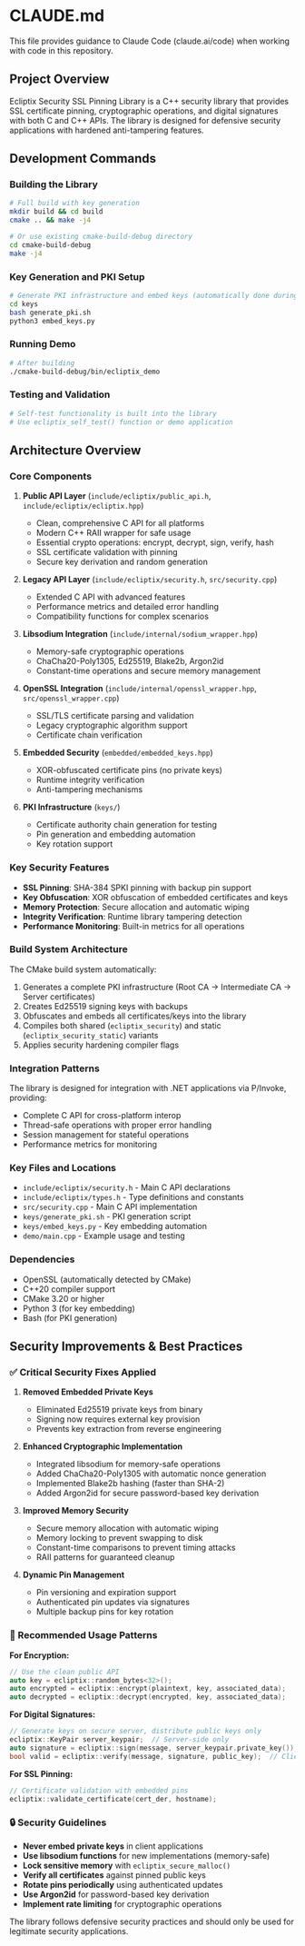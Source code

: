 # CLAUDE.md

This file provides guidance to Claude Code (claude.ai/code) when working with code in this repository.

## Project Overview

Ecliptix Security SSL Pinning Library is a C++ security library that provides SSL certificate pinning, cryptographic operations, and digital signatures with both C and C++ APIs. The library is designed for defensive security applications with hardened anti-tampering features.

## Development Commands

### Building the Library
```bash
# Full build with key generation
mkdir build && cd build
cmake .. && make -j4

# Or use existing cmake-build-debug directory
cd cmake-build-debug
make -j4
```

### Key Generation and PKI Setup
```bash
# Generate PKI infrastructure and embed keys (automatically done during build)
cd keys
bash generate_pki.sh
python3 embed_keys.py
```

### Running Demo
```bash
# After building
./cmake-build-debug/bin/ecliptix_demo
```

### Testing and Validation
```bash
# Self-test functionality is built into the library
# Use ecliptix_self_test() function or demo application
```

## Architecture Overview

### Core Components

1. **Public API Layer** (`include/ecliptix/public_api.h`, `include/ecliptix/ecliptix.hpp`)
   - Clean, comprehensive C API for all platforms
   - Modern C++ RAII wrapper for safe usage
   - Essential crypto operations: encrypt, decrypt, sign, verify, hash
   - SSL certificate validation with pinning
   - Secure key derivation and random generation

2. **Legacy API Layer** (`include/ecliptix/security.h`, `src/security.cpp`)
   - Extended C API with advanced features
   - Performance metrics and detailed error handling
   - Compatibility functions for complex scenarios

3. **Libsodium Integration** (`include/internal/sodium_wrapper.hpp`)
   - Memory-safe cryptographic operations
   - ChaCha20-Poly1305, Ed25519, Blake2b, Argon2id
   - Constant-time operations and secure memory management

4. **OpenSSL Integration** (`include/internal/openssl_wrapper.hpp`, `src/openssl_wrapper.cpp`)
   - SSL/TLS certificate parsing and validation
   - Legacy cryptographic algorithm support
   - Certificate chain verification

5. **Embedded Security** (`embedded/embedded_keys.hpp`)
   - XOR-obfuscated certificate pins (no private keys)
   - Runtime integrity verification
   - Anti-tampering mechanisms

6. **PKI Infrastructure** (`keys/`)
   - Certificate authority chain generation for testing
   - Pin generation and embedding automation
   - Key rotation support

### Key Security Features

- **SSL Pinning**: SHA-384 SPKI pinning with backup pin support
- **Key Obfuscation**: XOR obfuscation of embedded certificates and keys
- **Memory Protection**: Secure allocation and automatic wiping
- **Integrity Verification**: Runtime library tampering detection
- **Performance Monitoring**: Built-in metrics for all operations

### Build System Architecture

The CMake build system automatically:
1. Generates a complete PKI infrastructure (Root CA → Intermediate CA → Server certificates)
2. Creates Ed25519 signing keys with backups
3. Obfuscates and embeds all certificates/keys into the library
4. Compiles both shared (`ecliptix_security`) and static (`ecliptix_security_static`) variants
5. Applies security hardening compiler flags

### Integration Patterns

The library is designed for integration with .NET applications via P/Invoke, providing:
- Complete C API for cross-platform interop
- Thread-safe operations with proper error handling
- Session management for stateful operations
- Performance metrics for monitoring

### Key Files and Locations

- `include/ecliptix/security.h` - Main C API declarations
- `include/ecliptix/types.h` - Type definitions and constants
- `src/security.cpp` - Main C API implementation
- `keys/generate_pki.sh` - PKI generation script
- `keys/embed_keys.py` - Key embedding automation
- `demo/main.cpp` - Example usage and testing

### Dependencies

- OpenSSL (automatically detected by CMake)
- C++20 compiler support
- CMake 3.20 or higher
- Python 3 (for key embedding)
- Bash (for PKI generation)

## Security Improvements & Best Practices

### ✅ Critical Security Fixes Applied

1. **Removed Embedded Private Keys**
   - Eliminated Ed25519 private keys from binary
   - Signing now requires external key provision
   - Prevents key extraction from reverse engineering

2. **Enhanced Cryptographic Implementation**
   - Integrated libsodium for memory-safe operations
   - Added ChaCha20-Poly1305 with automatic nonce generation
   - Implemented Blake2b hashing (faster than SHA-2)
   - Added Argon2id for secure password-based key derivation

3. **Improved Memory Security**
   - Secure memory allocation with automatic wiping
   - Memory locking to prevent swapping to disk
   - Constant-time comparisons to prevent timing attacks
   - RAII patterns for guaranteed cleanup

4. **Dynamic Pin Management**
   - Pin versioning and expiration support
   - Authenticated pin updates via signatures
   - Multiple backup pins for key rotation

### 🎯 Recommended Usage Patterns

**For Encryption:**
```cpp
// Use the clean public API
auto key = ecliptix::random_bytes<32>();
auto encrypted = ecliptix::encrypt(plaintext, key, associated_data);
auto decrypted = ecliptix::decrypt(encrypted, key, associated_data);
```

**For Digital Signatures:**
```cpp
// Generate keys on secure server, distribute public keys only
ecliptix::KeyPair server_keypair;  // Server-side only
auto signature = ecliptix::sign(message, server_keypair.private_key());
bool valid = ecliptix::verify(message, signature, public_key);  // Client-side
```

**For SSL Pinning:**
```cpp
// Certificate validation with embedded pins
ecliptix::validate_certificate(cert_der, hostname);
```

### 🔒 Security Guidelines

- **Never embed private keys** in client applications
- **Use libsodium functions** for new implementations (memory-safe)
- **Lock sensitive memory** with `ecliptix_secure_malloc()`
- **Verify all certificates** against pinned public keys
- **Rotate pins periodically** using authenticated updates
- **Use Argon2id** for password-based key derivation
- **Implement rate limiting** for cryptographic operations

The library follows defensive security practices and should only be used for legitimate security applications.
